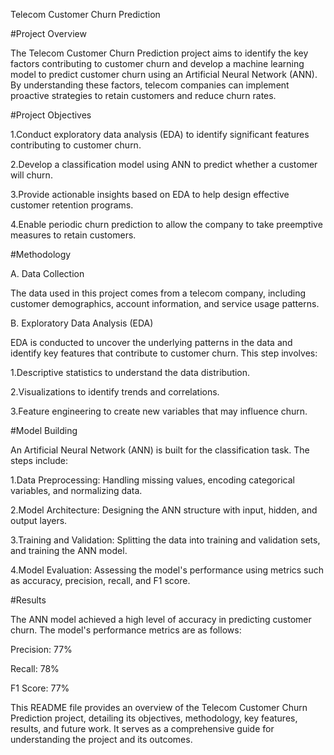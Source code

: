 
Telecom Customer Churn Prediction

#Project Overview

The Telecom Customer Churn Prediction project aims to identify the key factors contributing to customer churn and develop a machine learning model to predict customer churn using an Artificial Neural Network (ANN). By understanding these factors, telecom companies can implement proactive strategies to retain customers and reduce churn rates.

#Project Objectives

1.Conduct exploratory data analysis (EDA) to identify significant features contributing to customer churn.

2.Develop a classification model using ANN to predict whether a customer will churn.

3.Provide actionable insights based on EDA to help design effective customer retention programs.

4.Enable periodic churn prediction to allow the company to take preemptive measures to retain customers.

#Methodology

A. Data Collection

The data used in this project comes from a telecom company, including customer demographics, account information, and service usage patterns.

B. Exploratory Data Analysis (EDA)

EDA is conducted to uncover the underlying patterns in the data and identify key features that contribute to customer churn. This step involves:

1.Descriptive statistics to understand the data distribution.

2.Visualizations to identify trends and correlations.

3.Feature engineering to create new variables that may influence churn.

#Model Building

An Artificial Neural Network (ANN) is built for the classification task. The steps include:

1.Data Preprocessing: Handling missing values, encoding categorical variables, and normalizing data.

2.Model Architecture: Designing the ANN structure with input, hidden, and output layers.

3.Training and Validation: Splitting the data into training and validation sets, and training the ANN model.

4.Model Evaluation: Assessing the model's performance using metrics such as accuracy, precision, recall, and F1 score.

#Results

The ANN model achieved a high level of accuracy in predicting customer churn. The model's performance metrics are as follows:


Precision: 77%

Recall: 78%

F1 Score: 77%

This README file provides an overview of the Telecom Customer Churn Prediction project, detailing its objectives, methodology, key features, results, and future work. It serves as a comprehensive guide for understanding the project and its outcomes.

